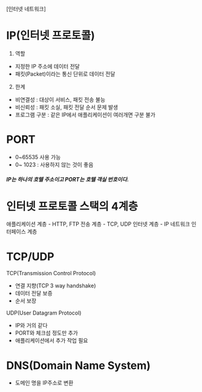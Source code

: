 [인터넷 네트워크]


# IP(인터넷 프로토콜)
 1. 역할 
- 지정한 IP 주소에 데이터 전달
 - 패킷(Packet)이라는 통신 단위로 데이터 전달
 2. 한계
 - 비연결성 : 대상이 서비스, 패킷 전송 불능
 - 비신뢰성 : 패킷 소실, 패킷 전달 순서 문제 발생
 - 프로그램 구분 : 같은 IP에서 애플리케이션이 여러개면 구분 불가

 # PORT
- 0~65535 사용 가능
- 0~ 1023 : 사용하지 않는 것이 좋음
  
##### IP는 하나의 호텔 주소이고 PORT는 호텔 객실 번호이다.

# 인터넷 프로토콜 스택의 4계층

애플리케이션 계층 - HTTP, FTP
전송 계층 - TCP, UDP
인터넷 계층 - IP
네트워크 인터페이스 계층

# TCP/UDP

TCP(Transmission Control Protocol)
- 연결 지향(TCP 3 way handshake)
- 데이터 전달 보증
- 순서 보장

UDP(User Datagram Protocol)
- IP와 거의 같다
- PORT와 체크섬 정도만 추가
 - 애플리케이션에서 추가 작업 필요


# DNS(Domain Name System)
- 도메인 명을 IP주소로 변환
